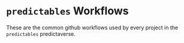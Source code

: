 # `predictables` Workflows

These are the common github workflows used by every project in the `predictables` predictaverse. 

